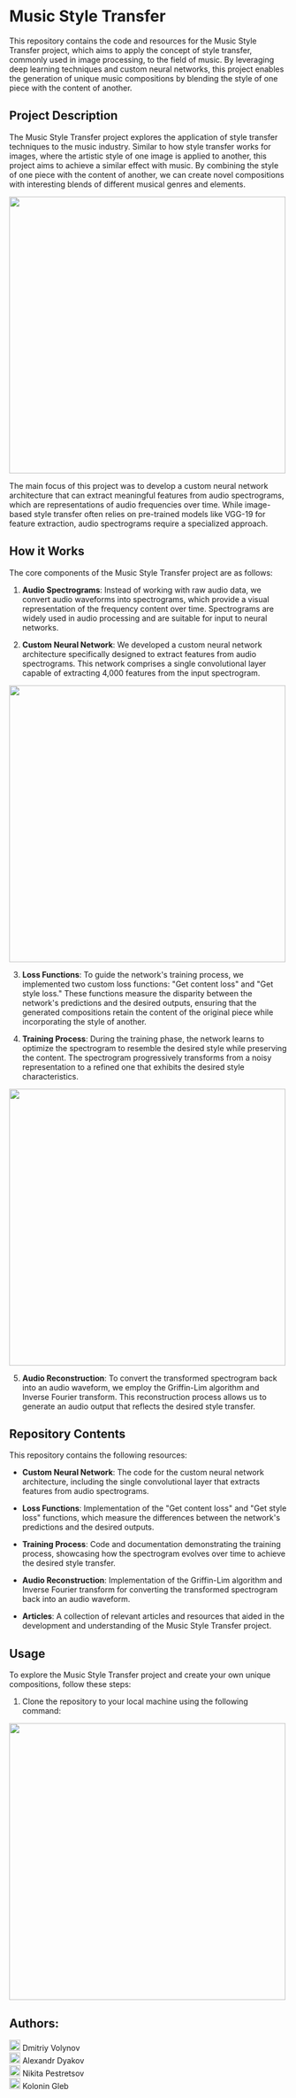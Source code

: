 # Music Style Transfer

This repository contains the code and resources for the Music Style Transfer project, which aims to apply the concept of style transfer, commonly used in image processing, to the field of music. By leveraging deep learning techniques and custom neural networks, this project enables the generation of unique music compositions by blending the style of one piece with the content of another.

## Project Description

The Music Style Transfer project explores the application of style transfer techniques to the music industry. Similar to how style transfer works for images, where the artistic style of one image is applied to another, this project aims to achieve a similar effect with music. By combining the style of one piece with the content of another, we can create novel compositions with interesting blends of different musical genres and elements.  

<img src="https://github.com/dvolynov/Music-Style-Transfer/assets/83712099/bf0a7e9d-0375-4a2f-a0a6-7db7eb8069b3" width="500">   

The main focus of this project was to develop a custom neural network architecture that can extract meaningful features from audio spectrograms, which are representations of audio frequencies over time. While image-based style transfer often relies on pre-trained models like VGG-19 for feature extraction, audio spectrograms require a specialized approach.

## How it Works

The core components of the Music Style Transfer project are as follows:

1. **Audio Spectrograms**: Instead of working with raw audio data, we convert audio waveforms into spectrograms, which provide a visual representation of the frequency content over time. Spectrograms are widely used in audio processing and are suitable for input to neural networks.

2. **Custom Neural Network**: We developed a custom neural network architecture specifically designed to extract features from audio spectrograms. This network comprises a single convolutional layer capable of extracting 4,000 features from the input spectrogram.

<img src="https://github.com/dvolynov/Music-Style-Transfer/assets/83712099/d811aee2-b2a6-44f1-ae3d-a2d4d75e69a9" width="500">   

3. **Loss Functions**: To guide the network's training process, we implemented two custom loss functions: "Get content loss" and "Get style loss." These functions measure the disparity between the network's predictions and the desired outputs, ensuring that the generated compositions retain the content of the original piece while incorporating the style of another.

4. **Training Process**: During the training phase, the network learns to optimize the spectrogram to resemble the desired style while preserving the content. The spectrogram progressively transforms from a noisy representation to a refined one that exhibits the desired style characteristics.

<img src="https://github.com/dvolynov/Music-Style-Transfer/assets/83712099/b5fd2c78-4466-4806-992b-bffd9e67966b" width="500">   

5. **Audio Reconstruction**: To convert the transformed spectrogram back into an audio waveform, we employ the Griffin-Lim algorithm and Inverse Fourier transform. This reconstruction process allows us to generate an audio output that reflects the desired style transfer.

## Repository Contents

This repository contains the following resources:

- **Custom Neural Network**: The code for the custom neural network architecture, including the single convolutional layer that extracts features from audio spectrograms.

- **Loss Functions**: Implementation of the "Get content loss" and "Get style loss" functions, which measure the differences between the network's predictions and the desired outputs.

- **Training Process**: Code and documentation demonstrating the training process, showcasing how the spectrogram evolves over time to achieve the desired style transfer.

- **Audio Reconstruction**: Implementation of the Griffin-Lim algorithm and Inverse Fourier transform for converting the transformed spectrogram back into an audio waveform.

- **Articles**: A collection of relevant articles and resources that aided in the development and understanding of the Music Style Transfer project.

## Usage

To explore the Music Style Transfer project and create your own unique compositions, follow these steps:

1. Clone the repository to your local machine using the following command:




<img src="https://github.com/dvolynov/Music-Style-Transfer/assets/83712099/e123c5be-88ba-4dad-a9e8-f3fa2c2a9ee0" width="500">   
 


<h2>Authors:</h2>
<img src="https://github.com/dvolynov/Music-Style-Transfer/assets/83712099/d47c666b-1e29-416c-99cf-ad0196186367" width="20"> Dmitriy Volynov<br>
<img src="https://github.com/dvolynov/Music-Style-Transfer/assets/83712099/fecdf38e-fa56-46c1-af04-761f73a62172" width="20"> Alexandr Dyakov<br>
<img src="https://github.com/dvolynov/Music-Style-Transfer/assets/83712099/1d750242-aff3-430d-9389-cd483a80de60" width="20"> Nikita Pestretsov<br>
<img src="https://github.com/dvolynov/Music-Style-Transfer/assets/83712099/c14fe25c-cc18-41b1-b452-e349b96a79e1" width="20"> Kolonin Gleb<br>
